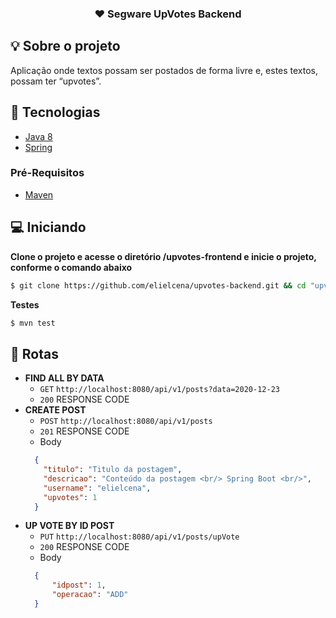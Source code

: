 <h3 align="center">
  ♥️ Segware UpVotes Backend
</h3>

## :bulb: Sobre o projeto
Aplicação onde textos possam ser postados de forma livre e, estes textos, possam ter “upvotes”.

## 🚀 Tecnologias

- [Java 8](https://www.java.com/pt-BR/download/help/java8.html)
- [Spring](https://spring.io/)

### Pré-Requisitos

- [Maven](https://maven.apache.org/)

## 💻 Iniciando

**Clone o projeto e acesse o diretório /upvotes-frontend e inicie o projeto, conforme o comando abaixo**

```bash
$ git clone https://github.com/elielcena/upvotes-backend.git && cd "upvotes-backend" && mvn clean && mvn package && java -jar target/post-upvotes-1.0.0.jar
```

**Testes**
```bash
$ mvn test
```

## :page_with_curl: Rotas
- **FIND ALL BY DATA** 
  - `GET` `http://localhost:8080/api/v1/posts?data=2020-12-23`
  - `200` RESPONSE CODE
- **CREATE POST** 
  - `POST` `http://localhost:8080/api/v1/posts`
  - `201` RESPONSE CODE
  - Body
  ```json
    {
      "titulo": "Titulo da postagem",
      "descricao": "Conteúdo da postagem <br/> Spring Boot <br/>",
      "username": "elielcena",
      "upvotes": 1
    }
  ```
- **UP VOTE BY ID POST** 
  - `PUT` `http://localhost:8080/api/v1/posts/upVote`
  - `200` RESPONSE CODE
  - Body
  ```json
    {
        "idpost": 1,
        "operacao": "ADD"
    }
  ```
